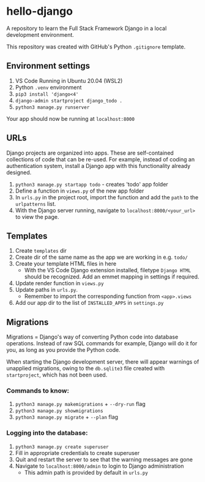# hello-django

A repository to learn the Full Stack Framework Django in a local development
environment.

This repository was created with GitHub's Python `.gitignore` template.

## Environment settings

1. VS Code Running in Ubuntu 20.04 (WSL2)
2. Python `.venv` environment
3. `pip3 install 'django<4'`
4. `django-admin startproject django_todo .`
5. `python3 manage.py runserver`

Your app should now be running at `localhost:8000`

## URLs

Django projects are organized into apps. These are self-contained collections of
code that can be re-used. For example, instead of coding an authentication
system, install a Django app with this functionality already designed.

1. `python3 manage.py startapp todo` - creates 'todo' app folder
2. Define a function in `views.py` of the new app folder
3. In `urls.py` in the project root, import the function and add the `path` to
   the `urlpatterns` list.
4. With the Django server running, navigate to `localhost:8000/<your_url>` to
   view the page.

## Templates

1. Create `templates` dir
2. Create dir of the same name as the app we are working in e.g. `todo/`
3. Create your template HTML files in here
   - With the VS Code Django extension installed, filetype `Django HTML` should
     be recognized. Add an emmet mapping in settings if required.
4. Update render function in `views.py`
5. Update paths in `urls.py`.
   - Remember to import the corresponding function from `<app>.views`
6. Add our app dir to the list of `INSTALLED_APPS` in `settings.py`

## Migrations

Migrations = Django's way of converting Python code into database operations.
Instead of raw SQL commands for example, Django will do it for you, as long as
you provide the Python code.

When starting the Django development server, there will appear warnings of
unapplied migrations, owing to the `db.sqlite3` file created with
`startproject`, which has not been used.

### Commands to know:

1. `python3 manage.py makemigrations` + `--dry-run` flag
2. `python3 manage.py showmigrations`
3. `python3 manage.py migrate` + `--plan` flag

### Logging into the database:

1. `python3 manage.py create superuser`
2. Fill in appropriate credentials to create superuser
3. Quit and restart the server to see that the warning messages are gone
4. Navigate to `localhost:8000/admin` to login to Django administration
   - This admin path is provided by default in `urls.py`
